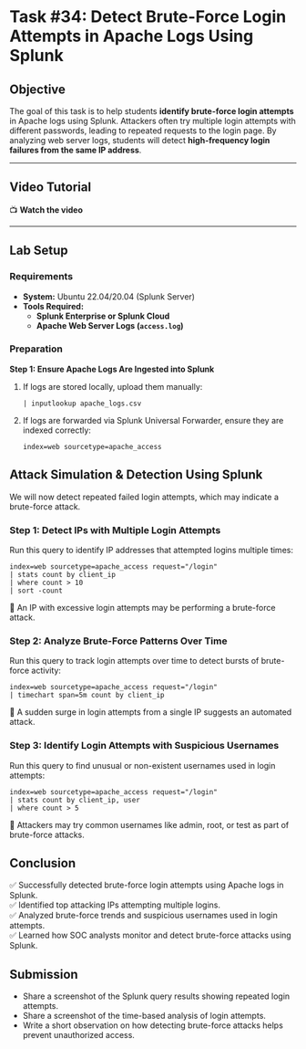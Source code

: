 # **Task #34: Detect Brute-Force Login Attempts in Apache Logs Using Splunk**  

## **Objective**  
The goal of this task is to help students **identify brute-force login attempts** in Apache logs using Splunk. Attackers often try multiple login attempts with different passwords, leading to repeated requests to the login page. By analyzing web server logs, students will detect **high-frequency login failures from the same IP address**.

---

## **Video Tutorial**  
📺 **Watch the video**  

---

## **Lab Setup**  

### **Requirements**  
- **System:** Ubuntu 22.04/20.04 (Splunk Server)  
- **Tools Required:**  
  - **Splunk Enterprise or Splunk Cloud**  
  - **Apache Web Server Logs (`access.log`)**  

### **Preparation**  

**Step 1: Ensure Apache Logs Are Ingested into Splunk**  
1. If logs are stored locally, upload them manually:  
   ```splunk
   | inputlookup apache_logs.csv
   ```
2. If logs are forwarded via Splunk Universal Forwarder, ensure they are indexed correctly:
   ```
   index=web sourcetype=apache_access
   ```

## Attack Simulation & Detection Using Splunk
We will now detect repeated failed login attempts, which may indicate a brute-force attack.

### Step 1: Detect IPs with Multiple Login Attempts
Run this query to identify IP addresses that attempted logins multiple times:

```
index=web sourcetype=apache_access request="/login"
| stats count by client_ip
| where count > 10
| sort -count
```
🚨 An IP with excessive login attempts may be performing a brute-force attack.

### Step 2: Analyze Brute-Force Patterns Over Time
Run this query to track login attempts over time to detect bursts of brute-force activity:

```
index=web sourcetype=apache_access request="/login"
| timechart span=5m count by client_ip
```
🚨 A sudden surge in login attempts from a single IP suggests an automated attack.

### Step 3: Identify Login Attempts with Suspicious Usernames
Run this query to find unusual or non-existent usernames used in login attempts:

```
index=web sourcetype=apache_access request="/login"
| stats count by client_ip, user
| where count > 5
```
🚨 Attackers may try common usernames like admin, root, or test as part of brute-force attacks.

## Conclusion
✅ Successfully detected brute-force login attempts using Apache logs in Splunk.    
✅ Identified top attacking IPs attempting multiple logins.    
✅ Analyzed brute-force trends and suspicious usernames used in login attempts.   
✅ Learned how SOC analysts monitor and detect brute-force attacks using Splunk.    

## Submission
- Share a screenshot of the Splunk query results showing repeated login attempts.
- Share a screenshot of the time-based analysis of login attempts.
- Write a short observation on how detecting brute-force attacks helps prevent unauthorized access.
